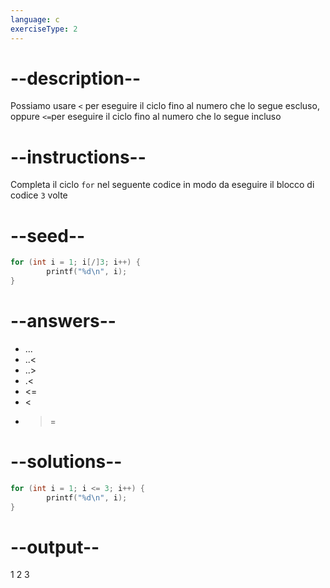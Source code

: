 ```yaml
---
language: c
exerciseType: 2
---
```


# --description--

Possiamo usare `<` per eseguire il ciclo fino al numero che lo segue escluso, oppure `<=`per eseguire il ciclo fino al numero che lo segue incluso

# --instructions--

Completa il ciclo `for` nel seguente codice in modo da eseguire il blocco di codice `3` volte

# --seed--

```c
for (int i = 1; i[/]3; i++) {
        printf("%d\n", i);
}
```

# --answers--

-  ... 
-  ..< 
-  ..> 
-  .< 
-  <= 
-  < 
-  >= 

# --solutions--

```c
for (int i = 1; i <= 3; i++) {
        printf("%d\n", i);
}
```

# --output--

1
2
3
